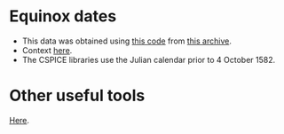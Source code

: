 # Equinox dates
* This data was obtained using [this code](https://github.com/barrycarter/bcapps/blob/master/ASTRO/bc-solve-astro-13008.c) from [this archive](https://github.com/barrycarter/bcapps/blob/master/ASTRO/solstices-and-equinoxes.txt.bz2).
* Context [here](https://astronomy.stackexchange.com/questions/13008/are-there-accurate-equinox-and-solstice-predictions-for-the-distant-past).
* The CSPICE libraries use the Julian calendar prior to 4 October 1582.


# Other useful tools
[Here](https://docs.google.com/spreadsheets/d/1o7QW1xvvhiZCISiEItOtqnenZ_FerNN6EUsO4Qov998/edit#gid=1620680659).
